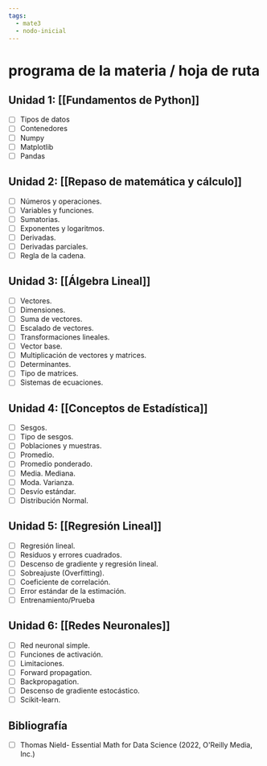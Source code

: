```yaml
---
tags:
  - mate3
  - nodo-inicial
---
```

# programa de la materia / hoja de ruta

## Unidad 1: [[Fundamentos de Python]]

- [ ] Tipos de datos
- [ ] Contenedores
- [ ] Numpy
- [ ] Matplotlib
- [ ] Pandas

##  Unidad 2: [[Repaso de matemática y cálculo]]

- [ ] Números y operaciones. 
- [ ] Variables y funciones. 
- [ ] Sumatorias. 
- [ ] Exponentes y logaritmos.
- [ ] Derivadas. 
- [ ] Derivadas parciales. 
- [ ] Regla de la cadena.

## Unidad 3: [[Álgebra Lineal]]

- [ ] Vectores.
- [ ] Dimensiones. 
- [ ] Suma de vectores. 
- [ ] Escalado de vectores.
- [ ] Transformaciones lineales. 
- [ ] Vector base. 
- [ ] Multiplicación de vectores y matrices.
- [ ] Determinantes.
- [ ] Tipo de matrices.
- [ ] Sistemas de ecuaciones.

## Unidad 4: [[Conceptos de Estadística]]

- [ ] Sesgos. 
- [ ] Tipo de sesgos.
- [ ] Poblaciones y muestras.
- [ ] Promedio.
- [ ] Promedio ponderado. 
- [ ] Media. Mediana. 
- [ ] Moda. Varianza. 
- [ ] Desvío estándar.
- [ ] Distribución Normal.

## Unidad 5: [[Regresión Lineal]]

- [ ] Regresión lineal.
- [ ] Residuos y errores cuadrados.
- [ ] Descenso de gradiente y regresión lineal.
- [ ] Sobreajuste (Overfitting).
- [ ] Coeficiente de correlación.
- [ ] Error estándar de la estimación.
- [ ] Entrenamiento/Prueba

## Unidad 6: [[Redes Neuronales]]

- [ ] Red neuronal simple. 
- [ ] Funciones de activación. 
- [ ] Limitaciones.
- [ ] Forward propagation.
- [ ] Backpropagation. 
- [ ] Descenso de gradiente estocástico.
- [ ] Scikit-learn.

## Bibliografía

- [ ] Thomas Nield- Essential Math for Data Science (2022, O'Reilly Media, Inc.)